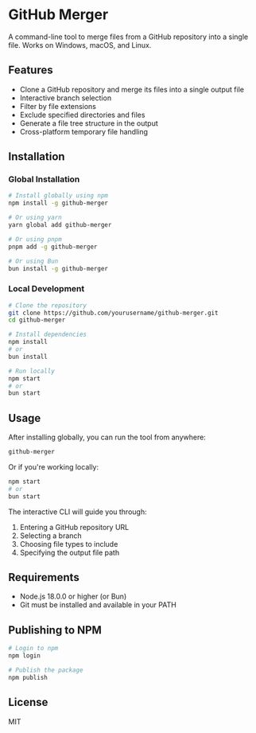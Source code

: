 # GitHub Merger

A command-line tool to merge files from a GitHub repository into a single file. Works on Windows, macOS, and Linux.

## Features

- Clone a GitHub repository and merge its files into a single output file
- Interactive branch selection
- Filter by file extensions
- Exclude specified directories and files
- Generate a file tree structure in the output
- Cross-platform temporary file handling

## Installation

### Global Installation

```bash
# Install globally using npm
npm install -g github-merger

# Or using yarn
yarn global add github-merger

# Or using pnpm
pnpm add -g github-merger

# Or using Bun
bun install -g github-merger
```

### Local Development

```bash
# Clone the repository
git clone https://github.com/yourusername/github-merger.git
cd github-merger

# Install dependencies
npm install
# or
bun install

# Run locally
npm start
# or
bun start
```

## Usage

After installing globally, you can run the tool from anywhere:

```bash
github-merger
```

Or if you're working locally:

```bash
npm start
# or
bun start
```

The interactive CLI will guide you through:

1. Entering a GitHub repository URL
2. Selecting a branch
3. Choosing file types to include
4. Specifying the output file path

## Requirements

- Node.js 18.0.0 or higher (or Bun)
- Git must be installed and available in your PATH

## Publishing to NPM

```bash
# Login to npm
npm login

# Publish the package
npm publish
```

## License

MIT
